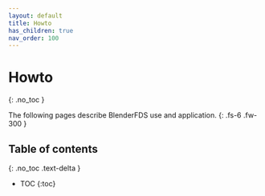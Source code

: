 ```yaml
---
layout: default
title: Howto
has_children: true
nav_order: 100
---
```


# Howto
{: .no_toc }

The following pages describe BlenderFDS use and application.
{: .fs-6 .fw-300 }

## Table of contents
{: .no_toc .text-delta }

* TOC
{:toc}



